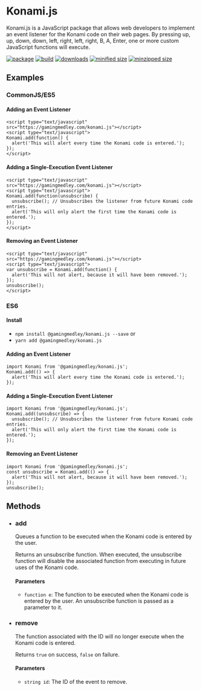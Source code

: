 # Konami.js
Konami.js is a JavaScript package that allows web developers to implement an event listener for the Konami code on their web pages. By pressing up, up, down, down, left, right, left, right, B, A, Enter, one or more custom JavaScript functions will execute.

[![package](https://img.shields.io/github/package-json/v/GamingMedley/konami.js.svg)](https://github.com/GamingMedley/konami.js)
[![build](https://travis-ci.com/GamingMedley/konami.js.svg)](https://travis-ci.com/GamingMedley/konami.js)
[![downloads](https://img.shields.io/npm/dt/@gamingmedley/konami.js.svg)](https://www.npmjs.com/package/@gamingmedley/konami.js)
[![minified size](https://img.shields.io/bundlephobia/min/@gamingmedley/konami.js.svg)](https://www.npmjs.com/package/@gamingmedley/konami.js)
[![minzipped size](https://img.shields.io/bundlephobia/minzip/@gamingmedley/konami.js.svg)](https://www.npmjs.com/package/@gamingmedley/konami.js)

## Examples

### CommonJS/ES5

#### Adding an Event Listener
```JS
<script type="text/javascript" src="https://gamingmedley.com/konami.js"></script>
<script type="text/javascript">
Konami.add(function() {
  alert('This will alert every time the Konami code is entered.');
});
</script>
```

#### Adding a Single-Execution Event Listener
```JS
<script type="text/javascript" src="https://gamingmedley.com/konami.js"></script>
<script type="text/javascript">
Konami.add(function(unsubscribe) {
  unsubscribe(); // Unsubscribes the listener from future Konami code entries.
  alert('This will only alert the first time the Konami code is entered.');
});
</script>
```

#### Removing an Event Listener
```JS
<script type="text/javascript" src="https://gamingmedley.com/konami.js"></script>
<script type="text/javascript">
var unsubscribe = Konami.add(function() {
  alert('This will not alert, because it will have been removed.');
});
unsubscribe();
</script>
```

### ES6

#### Install
* `npm install @gamingmedley/konami.js --save` or
* `yarn add @gamingmedley/konami.js`

#### Adding an Event Listener
```JS
import Konami from '@gamingmedley/konami.js';
Konami.add(() => {
  alert('This will alert every time the Konami code is entered.');
});
```

#### Adding a Single-Execution Event Listener
```JS
import Konami from '@gamingmedley/konami.js';
Konami.add((unsubscribe) => {
  unsubscribe(); // Unsubscribes the listener from future Konami code entries.
  alert('This will only alert the first time the Konami code is entered.');
});
```

#### Removing an Event Listener
```JS
import Konami from '@gamingmedley/konami.js';
const unsubscribe = Konami.add(() => {
  alert('This will not alert, because it will have been removed.');
});
unsubscribe();
```

## Methods

* ### add
  Queues a function to be executed when the Konami code is entered by the user.

  Returns an unsubscribe function. When executed, the unsubscribe function will disable the associated function from executing in future uses of the Konami code.

  #### Parameters
  * `function e`: The function to be executed when the Konami code is entered by the user. An unsubscribe function is passed as a parameter to it.

* ### remove
  The function associated with the ID will no longer execute when the Konami code is entered.

  Returns `true` on success, `false` on failure.

  #### Parameters
  * `string id`: The ID of the event to remove.
